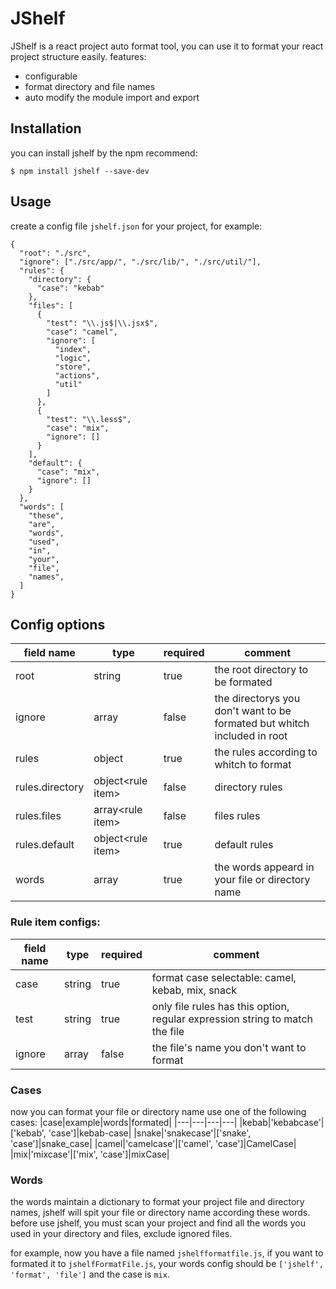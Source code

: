 # JShelf

JShelf is a react project auto format tool, you can use it to format your react project structure easily.
features:
- configurable
- format directory and file names
- auto modify the module import and export

## Installation
you can install jshelf by the npm recommend:
```
$ npm install jshelf --save-dev
```
## Usage

create a config file ```jshelf.json``` for your project, for example:

```
{
  "root": "./src",
  "ignore": ["./src/app/", "./src/lib/", "./src/util/"],
  "rules": {
    "directory": {
      "case": "kebab"
    },
    "files": [
      {
        "test": "\\.js$|\\.jsx$",
        "case": "camel",
        "ignore": [
          "index",
          "logic",
          "store",
          "actions",
          "util"
        ]
      },
      {
        "test": "\\.less$",
        "case": "mix",
        "ignore": []
      }
    ],
    "default": {
      "case": "mix",
      "ignore": []
    }
  },
  "words": [
    "these",
    "are",
    "words",
    "used",
    "in",
    "your",
    "file",
    "names",
  ]
}
```
## Config options
|field name|type|required|comment|
|---|---|---|---|
|root|string|true|the root directory to be formated|
|ignore|array|false|the directorys you don't want to be formated but whitch included in root|
|rules|object|true|the rules according to whitch to format|
|rules.directory|object\<rule item\>|false|directory rules|
|rules.files|array\<rule item\>|false|files rules|
|rules.default|object\<rule item\>|true|default rules|
|words|array|true|the words appeard in your file or directory name|

### Rule item configs:
|field name|type|required|comment|
|---|---|---|---|
|case|string|true|format case selectable: camel, kebab, mix, snack|
|test|string|true|only file rules has this option, regular expression string to match the file|
|ignore|array|false|the file's name you don't want to format|

### Cases
now you can format your file or directory name use one of the following cases:
|case|example|words|formated|
|---|---|---|---|
|kebab|'kebabcase'|['kebab', 'case']|kebab-case|
|snake|'snakecase'|['snake', 'case']|snake_case|
|camel|'camelcase'|['camel', 'case']|CamelCase|
|mix|'mixcase'|['mix', 'case']|mixCase|

### Words
the words maintain a dictionary to format your project file and directory names, jshelf will spit your file or directory name according these words. before use jshelf, you must scan your project and find all the words you used in your directory and files, exclude ignored files.

for example, now you have a file named ```jshelfformatfile.js```, if you want to formated it to ```jshelfFormatFile.js```, your words config should be ```['jshelf', 'format', 'file']``` and the case is ```mix```.
